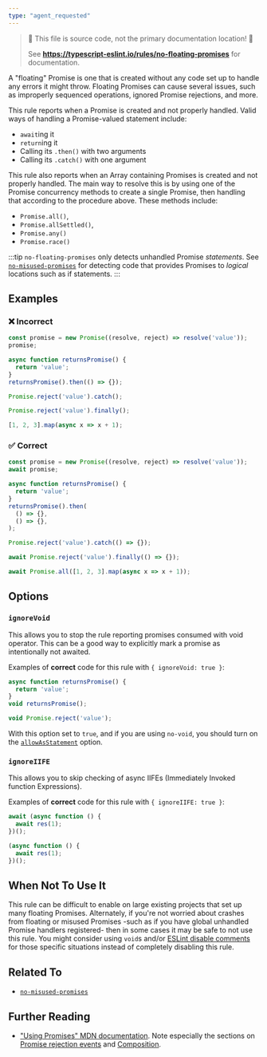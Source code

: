 ```yaml
---
type: "agent_requested"
---
```


> 🛑 This file is source code, not the primary documentation location! 🛑
>
> See **https://typescript-eslint.io/rules/no-floating-promises** for documentation.

A "floating" Promise is one that is created without any code set up to handle any errors it might throw.
Floating Promises can cause several issues, such as improperly sequenced operations, ignored Promise rejections, and more.

This rule reports when a Promise is created and not properly handled.
Valid ways of handling a Promise-valued statement include:

- `await`ing it
- `return`ing it
- Calling its `.then()` with two arguments
- Calling its `.catch()` with one argument

This rule also reports when an Array containing Promises is created and not properly handled. The main way to resolve this is by using one of the Promise concurrency methods to create a single Promise, then handling that according to the procedure above. These methods include:

- `Promise.all()`,
- `Promise.allSettled()`,
- `Promise.any()`
- `Promise.race()`

:::tip
`no-floating-promises` only detects unhandled Promise _statements_.
See [`no-misused-promises`](./no-misused-promises.md) for detecting code that provides Promises to _logical_ locations such as if statements.
:::

## Examples

<!--tabs-->

### ❌ Incorrect

```ts
const promise = new Promise((resolve, reject) => resolve('value'));
promise;

async function returnsPromise() {
  return 'value';
}
returnsPromise().then(() => {});

Promise.reject('value').catch();

Promise.reject('value').finally();

[1, 2, 3].map(async x => x + 1);
```

### ✅ Correct

```ts
const promise = new Promise((resolve, reject) => resolve('value'));
await promise;

async function returnsPromise() {
  return 'value';
}
returnsPromise().then(
  () => {},
  () => {},
);

Promise.reject('value').catch(() => {});

await Promise.reject('value').finally(() => {});

await Promise.all([1, 2, 3].map(async x => x + 1));
```

## Options

### `ignoreVoid`

This allows you to stop the rule reporting promises consumed with void operator.
This can be a good way to explicitly mark a promise as intentionally not awaited.

Examples of **correct** code for this rule with `{ ignoreVoid: true }`:

```ts option='{ "ignoreVoid": true }' showPlaygroundButton
async function returnsPromise() {
  return 'value';
}
void returnsPromise();

void Promise.reject('value');
```

With this option set to `true`, and if you are using `no-void`, you should turn on the [`allowAsStatement`](https://eslint.org/docs/rules/no-void#allowasstatement) option.

### `ignoreIIFE`

This allows you to skip checking of async IIFEs (Immediately Invoked function Expressions).

Examples of **correct** code for this rule with `{ ignoreIIFE: true }`:

<!-- prettier-ignore -->
```ts option='{ "ignoreIIFE": true }' showPlaygroundButton
await (async function () {
  await res(1);
})();

(async function () {
  await res(1);
})();
```

## When Not To Use It

This rule can be difficult to enable on large existing projects that set up many floating Promises.
Alternately, if you're not worried about crashes from floating or misused Promises -such as if you have global unhandled Promise handlers registered- then in some cases it may be safe to not use this rule.
You might consider using `void`s and/or [ESLint disable comments](https://eslint.org/docs/latest/use/configure/rules#using-configuration-comments-1) for those specific situations instead of completely disabling this rule.

## Related To

- [`no-misused-promises`](./no-misused-promises.md)

## Further Reading

- ["Using Promises" MDN documentation](https://developer.mozilla.org/en-US/docs/Web/JavaScript/Guide/Using_promises). Note especially the sections on [Promise rejection events](https://developer.mozilla.org/en-US/docs/Web/JavaScript/Guide/Using_promises#promise_rejection_events) and [Composition](https://developer.mozilla.org/en-US/docs/Web/JavaScript/Guide/Using_promises#composition).
